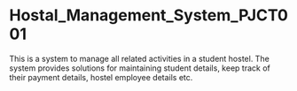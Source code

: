 # Hostal_Management_System_PJCT001
 This is a system to manage all related activities in a student hostel. The system provides solutions for maintaining student details, keep track of their payment details, hostel employee details etc. 
